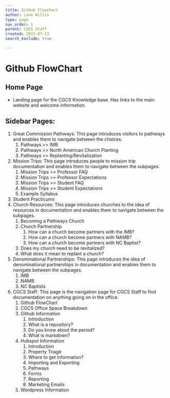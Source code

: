 ```yaml
---
title: GitHub Flowchart
author: Lane Willis
type: page
nav_order: 1
parent: CGCS Staff
created: 2023-07-13
search_exclude: true

---
```


# Github FlowChart

## Home Page
  * Landing page for the CGCS Knowledge base. Has links to the main website and welcome information.

## Sidebar Pages:
1. Great Commission Pathways: This page introduces visitors to pathways and enables them to navigate between the choices.
   1. Pathways >> IMB
   2. Pathways >> North American Church Planting
   3. Pathways >> Replanting/Revitalization
2. Mission Trips: This page introduces people to mission trip documentation and enables them to navigate between the subpages.
   1. Mission Trips >> Professor FAQ
   2. Mission Trips >> Professor Expectations
   3. Mission Trips >> Student FAQ
   4. Mission Trips >> Student Expectations
   5. Example Syllabus
3. Student Practicums
4. Church Resources: This page introduces churches to the idea of resources in documentation and enables them to navigate between the subpages.
   1. Becoming a Pathways Church
   2. Church Partnership
      1. How can a church become partners with the IMB?
      2. How can a church become partners with NAMB?
      3. How can a church become partners with NC Baptist?
   3. Does my church need to be revitalized?
   4. What does it mean to replant a church?
5. Denominational Partnerships: This page introduces the idea of denominational partnerships in documentation and enables them to navigate between the subpages.
   1. IMB
   2. NAMB
   3. NC Baptists
6. CGCS Staff: This page is the navigation page for CGCS Staff to find documentation on anything going on in the office.
   1. Github FlowChart
   2. CGCS Office Space Breakdown
   3. Github Information
      1. Introduction
      2. What is a repository?
      3. Do you know about the period?
      4. What is markdown?
   4. Hubspot Information
      1. Introduction
      2. Property Triage
      3. Where to get information?
      4. Importing and Exporting
      5. Pathways
      6. Forms
      7. Reporting
      8. Marketing Emails
   5. Wordpress Information
